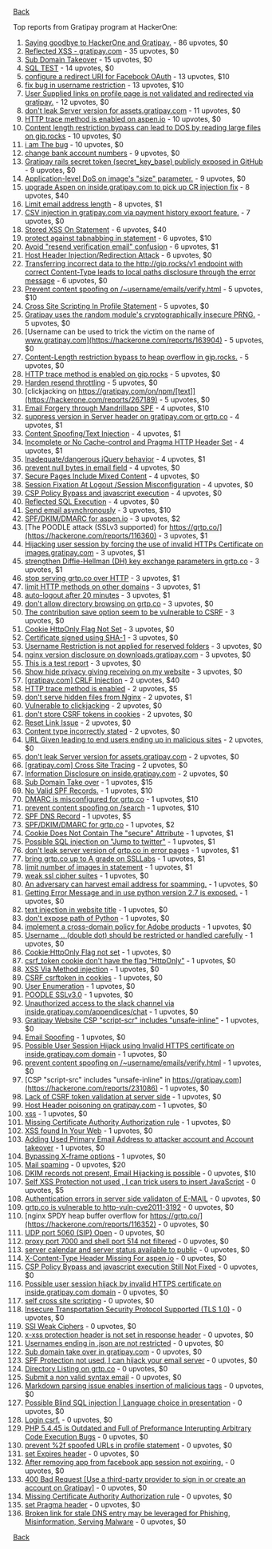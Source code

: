 [Back](../README.md)

Top reports from Gratipay program at HackerOne:

1. [Saying goodbye to HackerOne and Gratipay.](https://hackerone.com/reports/286728) - 86 upvotes, $0
2. [Reflected XSS - gratipay.com](https://hackerone.com/reports/262852) - 35 upvotes, $0
3. [Sub Domain Takeover](https://hackerone.com/reports/221133) - 15 upvotes, $0
4. [SQL TEST](https://hackerone.com/reports/248037) - 14 upvotes, $0
5. [configure a redirect URI for Facebook OAuth](https://hackerone.com/reports/140432) - 13 upvotes, $10
6. [fix bug in username restriction](https://hackerone.com/reports/128121) - 13 upvotes, $10
7. [User Supplied links on profile page is not validated and redirected via gratipay.](https://hackerone.com/reports/151831) - 12 upvotes, $0
8. [don't leak Server version for assets.gratipay.com](https://hackerone.com/reports/149710) - 11 upvotes, $0
9. [HTTP trace method is enabled on aspen.io](https://hackerone.com/reports/203409) - 10 upvotes, $0
10. [Content length restriction bypass can lead to DOS by reading large files on gip.rocks](https://hackerone.com/reports/203388) - 10 upvotes, $0
11. [i am The bug](https://hackerone.com/reports/284807) - 10 upvotes, $0
12. [change bank account numbers](https://hackerone.com/reports/90805) - 9 upvotes, $0
13. [Gratipay rails secret token (secret_key_base) publicly exposed in GitHub](https://hackerone.com/reports/262620) - 9 upvotes, $0
14. [Application-level DoS on image's "size" parameter.](https://hackerone.com/reports/247700) - 9 upvotes, $0
15. [upgrade Aspen on inside.gratipay.com to pick up CR injection fix](https://hackerone.com/reports/143139) - 8 upvotes, $40
16. [Limit email address length](https://hackerone.com/reports/127995) - 8 upvotes, $1
17. [CSV injection in gratipay.com via payment history export feature.](https://hackerone.com/reports/219323) - 7 upvotes, $0
18. [Stored XSS On Statement](https://hackerone.com/reports/84740) - 6 upvotes, $40
19. [protect against tabnabbing in statement](https://hackerone.com/reports/109161) - 6 upvotes, $10
20. [Avoid "resend verification email" confusion](https://hackerone.com/reports/156542) - 6 upvotes, $1
21. [Host Header Injection/Redirection Attack](https://hackerone.com/reports/157465) - 6 upvotes, $0
22. [Transferring incorrect data to the http://gip.rocks/v1 endpoint with correct Content-Type leads to local paths disclosure through the error message](https://hackerone.com/reports/219601) - 6 upvotes, $0
23. [Prevent content spoofing on /~username/emails/verify.html](https://hackerone.com/reports/117187) - 5 upvotes, $10
24. [Cross Site Scripting In Profile Statement](https://hackerone.com/reports/162120) - 5 upvotes, $0
25. [Gratipay uses the random module's cryptographically insecure PRNG.](https://hackerone.com/reports/190373) - 5 upvotes, $0
26. [Username can be used to trick the victim on the name of www.gratipay.com](https://hackerone.com/reports/163904) - 5 upvotes, $0
27. [Content-Length restriction bypass to heap overflow in gip.rocks.](https://hackerone.com/reports/214449) - 5 upvotes, $0
28. [HTTP trace method is enabled on gip.rocks](https://hackerone.com/reports/203384) - 5 upvotes, $0
29. [Harden resend throttling](https://hackerone.com/reports/108645) - 5 upvotes, $0
30. [clickjacking on https://gratipay.com/on/npm/[text]](https://hackerone.com/reports/267189) - 5 upvotes, $0
31. [Email Forgery through Mandrillapp SPF](https://hackerone.com/reports/117097) - 4 upvotes, $10
32. [suppress version in Server header on gratipay.com or grtp.co](https://hackerone.com/reports/123742) - 4 upvotes, $1
33. [Content Spoofing/Text Injection](https://hackerone.com/reports/154921) - 4 upvotes, $1
34. [Incomplete or No Cache-control and Pragma HTTP Header Set](https://hackerone.com/reports/185833) - 4 upvotes, $1
35. [Inadequate/dangerous jQuery behavior](https://hackerone.com/reports/211149) - 4 upvotes, $1
36. [prevent null bytes in email field](https://hackerone.com/reports/150917) - 4 upvotes, $0
37. [Secure Pages Include Mixed Content](https://hackerone.com/reports/185835) - 4 upvotes, $0
38. [Session Fixation At Logout /Session Misconfiguration](https://hackerone.com/reports/193556) - 4 upvotes, $0
39. [CSP Policy Bypass and javascript execution](https://hackerone.com/reports/241192) - 4 upvotes, $0
40. [Reflected SQL Execution](https://hackerone.com/reports/284811) - 4 upvotes, $0
41. [Send email asynchronously](https://hackerone.com/reports/128856) - 3 upvotes, $10
42. [SPF/DKIM/DMARC for aspen.io](https://hackerone.com/reports/117159) - 3 upvotes, $2
43. [The POODLE attack (SSLv3 supported) for https://grtp.co/](https://hackerone.com/reports/116360) - 3 upvotes, $1
44. [Hijacking user session by forcing the use of invalid HTTPs Certificate on images.gratipay.com](https://hackerone.com/reports/124976) - 3 upvotes, $1
45. [strengthen Diffie-Hellman (DH) key exchange parameters in grtp.co](https://hackerone.com/reports/117458) - 3 upvotes, $1
46. [stop serving grtp.co over HTTP](https://hackerone.com/reports/117330) - 3 upvotes, $1
47. [limit HTTP methods on other domains](https://hackerone.com/reports/117142) - 3 upvotes, $1
48. [auto-logout after 20 minutes](https://hackerone.com/reports/123897) - 3 upvotes, $1
49. [don't allow directory browsing on grtp.co](https://hackerone.com/reports/151295) - 3 upvotes, $0
50. [The contribution save option seem to be vulnerable to CSRF](https://hackerone.com/reports/151827) - 3 upvotes, $0
51. [Cookie HttpOnly Flag Not Set](https://hackerone.com/reports/190194) - 3 upvotes, $0
52. [Certificate signed using SHA-1](https://hackerone.com/reports/190015) - 3 upvotes, $0
53. [Username Restriction is not applied for reserved folders](https://hackerone.com/reports/163949) - 3 upvotes, $0
54. [nginx version disclosure on downloads.gratipay.com](https://hackerone.com/reports/157507) - 3 upvotes, $0
55. [This is a test report](https://hackerone.com/reports/151165) - 3 upvotes, $0
56. [Show hide privacy giving receiving on my website](https://hackerone.com/reports/262088) - 3 upvotes, $0
57. [[gratipay.com] CRLF Injection](https://hackerone.com/reports/79552) - 2 upvotes, $40
58. [HTTP trace method is enabled](https://hackerone.com/reports/109054) - 2 upvotes, $5
59. [don't serve hidden files from Nginx](https://hackerone.com/reports/120026) - 2 upvotes, $1
60. [Vulnerable to clickjacking](https://hackerone.com/reports/123782) - 2 upvotes, $0
61. [don't store CSRF tokens in cookies](https://hackerone.com/reports/140377) - 2 upvotes, $0
62. [Reset Link Issue](https://hackerone.com/reports/161918) - 2 upvotes, $0
63. [Content type incorrectly stated](https://hackerone.com/reports/190964) - 2 upvotes, $0
64. [URL Given leading to end users ending up in malicious sites](https://hackerone.com/reports/209821) - 2 upvotes, $0
65. [don't leak Server version for assets.gratipay.com](https://hackerone.com/reports/151302) - 2 upvotes, $0
66. [[gratipay.com] Cross Site Tracing](https://hackerone.com/reports/152834) - 2 upvotes, $0
67. [Information Disclosure on inside.gratipay.com](https://hackerone.com/reports/267213) - 2 upvotes, $0
68. [Sub Domain Take over](https://hackerone.com/reports/111078) - 1 upvotes, $15
69. [No Valid SPF Records.](https://hackerone.com/reports/116973) - 1 upvotes, $10
70. [DMARC is misconfigured for grtp.co](https://hackerone.com/reports/117325) - 1 upvotes, $10
71. [prevent content spoofing on /search](https://hackerone.com/reports/115284) - 1 upvotes, $10
72. [SPF DNS Record](https://hackerone.com/reports/115275) - 1 upvotes, $5
73. [SPF/DKIM/DMARC for grtp.co](https://hackerone.com/reports/117149) - 1 upvotes, $2
74. [Cookie Does Not Contain The "secure" Attribute](https://hackerone.com/reports/123849) - 1 upvotes, $1
75. [Possible SQL injection on "Jump to twitter"](https://hackerone.com/reports/81701) - 1 upvotes, $1
76. [don't leak server version of grtp.co in error pages](https://hackerone.com/reports/136720) - 1 upvotes, $1
77. [bring grtp.co up to A grade on SSLLabs](https://hackerone.com/reports/131065) - 1 upvotes, $1
78. [limit number of images in statement](https://hackerone.com/reports/117739) - 1 upvotes, $1
79. [weak ssl cipher suites](https://hackerone.com/reports/76303) - 1 upvotes, $0
80. [An adversary can harvest email address for spamming.](https://hackerone.com/reports/128035) - 1 upvotes, $0
81. [Getting Error Message and in use python version 2.7 is exposed.](https://hackerone.com/reports/128041) - 1 upvotes, $0
82. [text injection in website title](https://hackerone.com/reports/128764) - 1 upvotes, $0
83. [don't expose path of Python](https://hackerone.com/reports/138659) - 1 upvotes, $0
84. [implement a cross-domain policy for Adobe products](https://hackerone.com/reports/90778) - 1 upvotes, $0
85. [Username .. (double dot) should be restricted or handled carefully](https://hackerone.com/reports/152477) - 1 upvotes, $0
86. [Cookie:HttpOnly Flag not set](https://hackerone.com/reports/157563) - 1 upvotes, $0
87. [csrf_token cookie don't have the flag "HttpOnly"](https://hackerone.com/reports/123900) - 1 upvotes, $0
88. [XSS Via Method injection](https://hackerone.com/reports/161621) - 1 upvotes, $0
89. [CSRF csrftoken in cookies](https://hackerone.com/reports/174228) - 1 upvotes, $0
90. [User Enumeration](https://hackerone.com/reports/192986) - 1 upvotes, $0
91. [POODLE SSLv3.0](https://hackerone.com/reports/219499) - 1 upvotes, $0
92. [Unauthorized access to the slack channel via inside.gratipay.com/appendices/chat](https://hackerone.com/reports/226648) - 1 upvotes, $0
93. [Gratipay Website CSP "script-scr" includes "unsafe-inline"](https://hackerone.com/reports/231510) - 1 upvotes, $0
94. [Email Spoofing](https://hackerone.com/reports/240987) - 1 upvotes, $0
95. [Possible User Session Hijack using Invalid HTTPS certificate on inside.gratipay.com domain](https://hackerone.com/reports/242622) - 1 upvotes, $0
96. [prevent content spoofing on /~username/emails/verify.html](https://hackerone.com/reports/126010) - 1 upvotes, $0
97. [CSP "script-src" includes "unsafe-inline" in https://gratipay.com](https://hackerone.com/reports/231086) - 1 upvotes, $0
98. [Lack of CSRF token validation at server side](https://hackerone.com/reports/163815) - 1 upvotes, $0
99. [Host Header poisoning on gratipay.com](https://hackerone.com/reports/158482) - 1 upvotes, $0
100. [xss](https://hackerone.com/reports/262005) - 1 upvotes, $0
101. [Missing Certificate Authority Authorization rule](https://hackerone.com/reports/261706) - 1 upvotes, $0
102. [XSS found In Your Web](https://hackerone.com/reports/164922) - 1 upvotes, $0
103. [Adding Used Primary Email Address to attacker account and Account takeover](https://hackerone.com/reports/273647) - 1 upvotes, $0
104. [Bypassing X-frame options](https://hackerone.com/reports/283951) - 1 upvotes, $0
105. [Mail spaming](https://hackerone.com/reports/87531) - 0 upvotes, $20
106. [DKIM records not present, Email Hijacking is possible](https://hackerone.com/reports/84287) - 0 upvotes, $10
107. [Self XSS Protection not used , I can trick users to insert JavaScript](https://hackerone.com/reports/76307) - 0 upvotes, $5
108. [Authentication errors in server side validaton of E-MAIL](https://hackerone.com/reports/80883) - 0 upvotes, $0
109. [grtp.co is vulnerable to http-vuln-cve2011-3192](https://hackerone.com/reports/112687) - 0 upvotes, $0
110. [nginx SPDY heap buffer overflow for https://grtp.co/](https://hackerone.com/reports/116352) - 0 upvotes, $0
111. [UDP port 5060 (SIP) Open](https://hackerone.com/reports/116774) - 0 upvotes, $0
112. [proxy port 7000 and shell port 514 not filtered](https://hackerone.com/reports/116618) - 0 upvotes, $0
113. [server calendar and server status available to public](https://hackerone.com/reports/116621) - 0 upvotes, $0
114. [X-Content-Type Header Missing For aspen.io](https://hackerone.com/reports/118033) - 0 upvotes, $0
115. [CSP Policy Bypass and javascript execution Still Not Fixed](https://hackerone.com/reports/241341) - 0 upvotes, $0
116. [Possible user session hijack by invalid HTTPS certificate on inside.gratipay.com domain](https://hackerone.com/reports/241892) - 0 upvotes, $0
117. [self cross site scripting](https://hackerone.com/reports/245762) - 0 upvotes, $0
118. [Insecure Transportation Security Protocol Supported (TLS 1.0)](https://hackerone.com/reports/163812) - 0 upvotes, $0
119. [SSl Weak Ciphers](https://hackerone.com/reports/244070) - 0 upvotes, $0
120. [x-xss protection header is not set in response header](https://hackerone.com/reports/162336) - 0 upvotes, $0
121. [Usernames ending in .json are not restricted](https://hackerone.com/reports/161935) - 0 upvotes, $0
122. [Sub domain take over in gratipay.com](https://hackerone.com/reports/257331) - 0 upvotes, $0
123. [SPF Protection not used, I can hijack your email server](https://hackerone.com/reports/93157) - 0 upvotes, $0
124. [Directory Listing on grtp.co](https://hackerone.com/reports/109116) - 0 upvotes, $0
125. [Submit a non valid syntax email](https://hackerone.com/reports/131053) - 0 upvotes, $0
126. [Markdown parsing issue enables insertion of malicious tags](https://hackerone.com/reports/116512) - 0 upvotes, $0
127. [Possible Blind SQL injection | Language choice in presentation](https://hackerone.com/reports/131047) - 0 upvotes, $0
128. [Login csrf.](https://hackerone.com/reports/117195) - 0 upvotes, $0
129. [PHP 5.4.45 is Outdated and Full of Preformance Interupting Arbitrary Code Execution Bugs](https://hackerone.com/reports/131452) - 0 upvotes, $0
130. [prevent %2f spoofed URLs in profile statement](https://hackerone.com/reports/128910) - 0 upvotes, $0
131. [set Expires header](https://hackerone.com/reports/145207) - 0 upvotes, $0
132. [After removing app from facebook app session not expiring.](https://hackerone.com/reports/129209) - 0 upvotes, $0
133. [400 Bad Request [Use a third-party provider to sign in or create an account on Gratipay]](https://hackerone.com/reports/267212) - 0 upvotes, $0
134. [Missing Certificate Authority Authorization rule](https://hackerone.com/reports/260928) - 0 upvotes, $0
135. [set Pragma header](https://hackerone.com/reports/145206) - 0 upvotes, $0
136. [Broken link for stale DNS entry may be leveraged for Phishing, Misinformation, Serving Malware](https://hackerone.com/reports/279351) - 0 upvotes, $0


[Back](../README.md)
